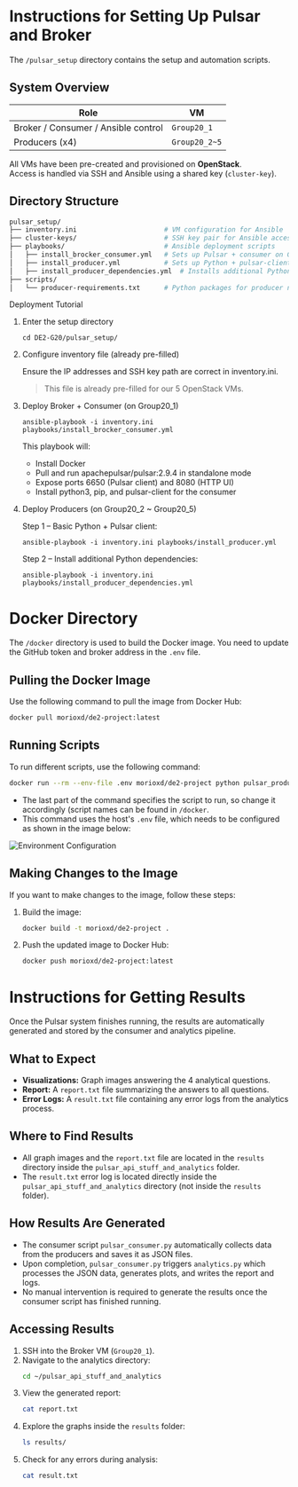 # Instructions for Setting Up Pulsar and Broker

The `/pulsar_setup` directory contains the setup and automation scripts.

## System Overview

| Role                      | VM             |
|---------------------------|----------------|
| Broker / Consumer / Ansible control | `Group20_1`   | |
| Producers (x4)            | `Group20_2~5`  | Execute producer scripts (each responsible for one query) |

All VMs have been pre-created and provisioned on **OpenStack**.  
Access is handled via SSH and Ansible using a shared key (`cluster-key`).


## Directory Structure

```bash
pulsar_setup/
├── inventory.ini                      # VM configuration for Ansible
├── cluster-keys/                      # SSH key pair for Ansible access (private)
├── playbooks/                         # Ansible deployment scripts
│   ├── install_brocker_consumer.yml   # Sets up Pulsar + consumer on Group20_1
│   ├── install_producer.yml           # Sets up Python + pulsar-client on producers
│   ├── install_producer_dependencies.yml  # Installs additional Python dependencies
├── scripts/
│   └── producer-requirements.txt      # Python packages for producer nodes
```


Deployment Tutorial

1. Enter the setup directory
    ```
    cd DE2-G20/pulsar_setup/
    ```

2. Configure inventory file (already pre-filled)

    Ensure the IP addresses and SSH key path are correct in inventory.ini.

    > This file is already pre-filled for our 5 OpenStack VMs.

3. Deploy Broker + Consumer (on Group20_1)

    ```
    ansible-playbook -i inventory.ini playbooks/install_brocker_consumer.yml
    ```

    This playbook will:
    - Install Docker
    - Pull and run apachepulsar/pulsar:2.9.4 in standalone mode
    - Expose ports 6650 (Pulsar client) and 8080 (HTTP UI)
    - Install python3, pip, and pulsar-client for the consumer

4. Deploy Producers (on Group20_2 ~ Group20_5)

    Step 1 – Basic Python + Pulsar client:
    ```
    ansible-playbook -i inventory.ini playbooks/install_producer.yml
    ```
    Step 2 – Install additional Python dependencies:
    ```
    ansible-playbook -i inventory.ini playbooks/install_producer_dependencies.yml
    ```

# Docker Directory
The `/docker` directory is used to build the Docker image. You need to update the GitHub token and broker address in the `.env` file.

## Pulling the Docker Image
Use the following command to pull the image from Docker Hub:

```bash
docker pull morioxd/de2-project:latest
```

## Running Scripts
To run different scripts, use the following command:

```bash
docker run --rm --env-file .env morioxd/de2-project python pulsar_producer_commit.py
```

- The last part of the command specifies the script to run, so change it accordingly (script names can be found in `/docker`.
- This command uses the host's `.env` file, which needs to be configured as shown in the image below:

![Environment Configuration](https://github.com/user-attachments/assets/0bce54ae-5b1a-4042-b264-0c000eaee707)

## Making Changes to the Image
If you want to make changes to the image, follow these steps:

1. Build the image:
    ```bash
    docker build -t morioxd/de2-project .
    ```

2. Push the updated image to Docker Hub:
    ```bash
    docker push morioxd/de2-project:latest
    ```

# Instructions for Getting Results

Once the Pulsar system finishes running, the results are automatically generated and stored by the consumer and analytics pipeline.

## What to Expect

- **Visualizations:** Graph images answering the 4 analytical questions.
- **Report:** A `report.txt` file summarizing the answers to all questions.
- **Error Logs:** A `result.txt` file containing any error logs from the analytics process.

## Where to Find Results

- All graph images and the `report.txt` file are located in the `results` directory inside the `pulsar_api_stuff_and_analytics` folder.
- The `result.txt` error log is located directly inside the `pulsar_api_stuff_and_analytics` directory (not inside the `results` folder).

## How Results Are Generated

- The consumer script `pulsar_consumer.py` automatically collects data from the producers and saves it as JSON files.
- Upon completion, `pulsar_consumer.py` triggers `analytics.py` which processes the JSON data, generates plots, and writes the report and logs.
- No manual intervention is required to generate the results once the consumer script has finished running.

## Accessing Results

1. SSH into the Broker VM (`Group20_1`).
2. Navigate to the analytics directory:
    ```bash
    cd ~/pulsar_api_stuff_and_analytics
    ```
3. View the generated report:
    ```bash
    cat report.txt
    ```
4. Explore the graphs inside the `results` folder:
    ```bash
    ls results/
    ```
5. Check for any errors during analysis:
    ```bash
    cat result.txt
    ```

